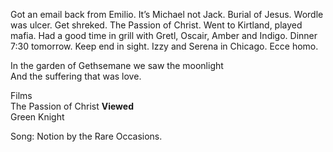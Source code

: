Got an email back from Emilio. It’s Michael not Jack. Burial of Jesus. Wordle was ulcer. Get shreked. The Passion of Christ. Went to Kirtland, played mafia. Had a good time in grill with Gretl, Oscair, Amber and Indigo. Dinner 7:30 tomorrow. Keep end in sight. Izzy and Serena in Chicago. Ecce homo. 

In the garden of Gethsemane we saw the moonlight  
And the suffering that was love.

Films  
The Passion of Christ **Viewed**  
Green Knight

Song: Notion by the Rare Occasions.
